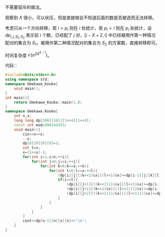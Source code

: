 不需要容斥的做法。

观察到 $X$ 很小，可以状压，但是直接做会不知道后面的数是否被选而无法转移。

考虑只从一个方向转移，若 $i>p_i$ 则在 $i$ 处统计，若 $p_i>i$ 则在 $p_i$ 处统计，设 $dp_{i,j,S_1,S_2}$ 表示前 $i$ 个数，已经配了 $j$ 对，$[i-X+2,i]$ 中已经被用作第一种情况配对的集合为 $S_1$，被用作第二种情况配对的集合为 $S_2$ 的方案数，直接转移即可。

时间复杂度 $\mathcal{O}(n^24^{X-1})$。

代码：

```cpp
#include<bits/stdc++.h>
using namespace std;
namespace Umekawa_Kouko{
	void main();
}
int main(){
	return Umekawa_Kouko::main(),0;
}
namespace Umekawa_Kouko{
	int n,x;
	long long dp[100][101][1<<4][1<<4];
	const int mod=998244353;
	void main(){
		cin>>n>>x;
		--x;
		dp[0][0][0][0]=1;
		int t=x;
		x=(1<<x)-1;
		for(int i=1;i<n;++i){
			for(int j=0;j<=i;++j){
				for(int k=0;k<=x;++k){
					for(int l=0;l<=x;++l){
						(dp[i][j][(k<<1)&x][(l<<1)&x]+=dp[i-1][j][k][l])%=mod;
						if(i>=t){
							(dp[i][j+1][((k<<1)|1)&x][(l<<1)&x]+=dp[i-1][j][k][l]*(i-j-(t-__builtin_popcount(l))))%=mod;
							(dp[i][j+1][(k<<1)&x][((l<<1)|1)&x]+=dp[i-1][j][k][l]*(i-j-(t-__builtin_popcount(k))))%=mod;
							(dp[i][j+2][((k<<1)|1)&x][((l<<1)|1)&x]+=dp[i-1][j][k][l]*(i-j-(t-__builtin_popcount(l)))*(i-j-(t-__builtin_popcount(k))))%=mod;
						}
					}
				}
			}
		}
		cout<<dp[n-1][n][x][x]<<'\n';
	}
}
```
